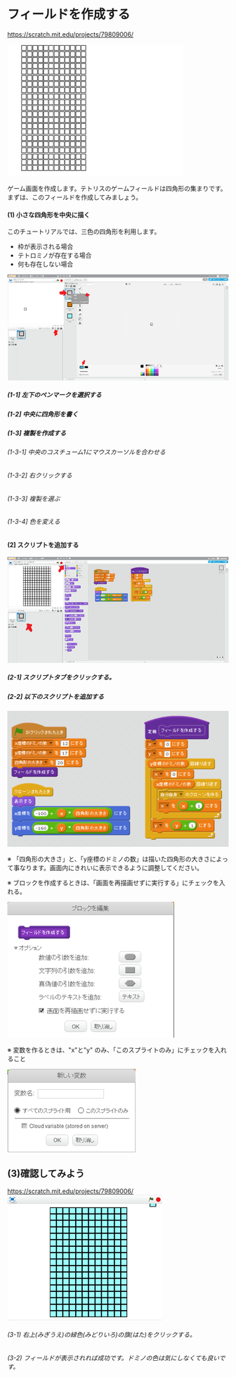 # フィールドを作成する

https://scratch.mit.edu/projects/79809006/

![](board.png)

ゲーム画面を作成します。テトリスのゲームフィールドは四角形の集まりです。
まずは、このフィールドを作成してみましょう。


#### (1) 小さな四角形を中央に描く

このチュートリアルでは、三色の四角形を利用します。
* 枠が表示される場合
* テトロミノが存在する場合
* 何も存在しない場合


![](b001.png)

##### (1-1] 左下のペンマークを選択する
##### (1-2] 中央に四角形を書く
##### (1-3] 複製を作成する
###### (1-3-1] 中央のコスチューム1にマウスカーソルを合わせる
###### (1-3-2] 右クリックする
###### (1-3-3] 複製を選ぶ
###### (1-3-4] 色を変える

#### (2] スクリプトを追加する
![](b002.png)
##### (2-1] スクリプトタブをクリックする。
##### (2-2] 以下のスクリプトを追加する

![](script.png)

※ 「四角形の大きさ」と、「y座標のドミノの数」は描いた四角形の大きさによって事なります。画面内にきれいに表示できるように調整してください。

※ ブロックを作成するときは、「画面を再描画せずに実行する」にチェックを入れる。

![](block_option.png)


※  変数を作るときは、"x"と"y" のみ、「このスプライトのみ」にチェックを入れること

![](data_option.png)

## (3)確認してみよう

https://scratch.mit.edu/projects/79809006/
![](test.png)

###### (3-1) 右上(みぎうえ)の緑色(みどりいろ)の旗(はた)をクリックする。

###### (3-2) フィールドが表示されれば成功です。ドミノの色は気にしなくても良いです。



